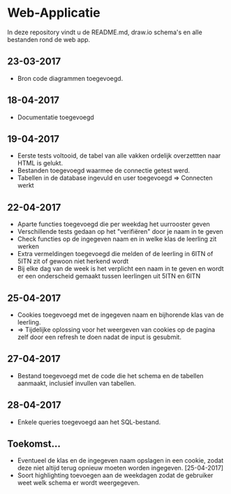 # Web-Applicatie
In deze repository vindt u de README.md, draw.io schema's en alle bestanden rond de web app.

## 23-03-2017

+ Bron code diagrammen toegevoegd.

## 18-04-2017

+ Documentatie toegevoegd

## 19-04-2017

+ Eerste tests voltooid, de tabel van alle vakken ordelijk overzettten naar HTML is gelukt.
+ Bestanden toegevoegd waarmee de connectie getest werd.
+ Tabellen in de database ingevuld en user toegevoegd => Connecten werkt

## 22-04-2017

+ Aparte functies toegevoegd die per weekdag het uurrooster geven
+ Verschillende tests gedaan op het "verifiëren" door je naam in te geven
+ Check functies op de ingegeven naam en in welke klas de leerling zit werken
+ Extra vermeldingen toegevoegd die melden of de leerling in 6ITN of 5ITN zit of gewoon niet herkend wordt
+ Bij elke dag van de week is het verplicht een naam in te geven en wordt er een onderscheid gemaakt tussen leerlingen uit 5ITN en 6ITN

## 25-04-2017

+ Cookies toegevoegd met de ingegeven naam en bijhorende klas van de leerling.
+ => Tijdelijke oplossing voor het weergeven van cookies op de pagina zelf door een refresh te doen nadat de input is gesubmit.

## 27-04-2017

+ Bestand toegevoegd met de code die het schema en de tabellen aanmaakt, inclusief invullen van tabellen.

## 28-04-2017

+ Enkele queries toegevoegd aan het SQL-bestand.

## Toekomst...

+ Eventueel de klas en de ingegeven naam opslagen in een cookie, zodat deze niet altijd terug opnieuw moeten worden ingegeven. [25-04-2017]
+ Soort highlighting toevoegen aan de weekdagen zodat de gebruiker weet welk schema er wordt weergegeven.
